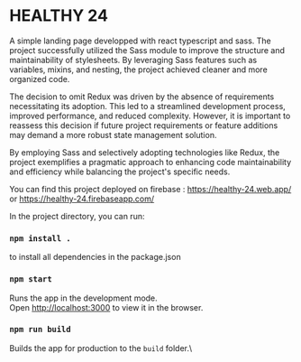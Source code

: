 # HEALTHY 24
A simple landing page developped with react typescript and sass.
The project successfully utilized the Sass module to improve the structure and maintainability of stylesheets. By leveraging Sass features such as variables, mixins, and nesting, the project achieved cleaner and more organized code.

The decision to omit Redux was driven by the absence of requirements necessitating its adoption. This led to a streamlined development process, improved performance, and reduced complexity. However, it is important to reassess this decision if future project requirements or feature additions may demand a more robust state management solution.

By employing Sass and selectively adopting technologies like Redux, the project exemplifies a pragmatic approach to enhancing code maintainability and efficiency while balancing the project's specific needs.

You can find this project deployed on firebase : https://healthy-24.web.app/ or https://healthy-24.firebaseapp.com/

In the project directory, you can run:

### `npm install .` 
to install all dependencies in the package.json
### `npm start`

Runs the app in the development mode.\
Open [http://localhost:3000](http://localhost:3000) to view it in the browser.

### `npm run build`

Builds the app for production to the `build` folder.\
